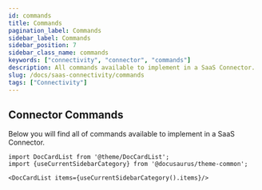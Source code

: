 ```yaml
---
id: commands
title: Commands
pagination_label: Commands
sidebar_label: Commands
sidebar_position: 7
sidebar_class_name: commands
keywords: ["connectivity", "connector", "commands"]
description: All commands available to implement in a SaaS Connector.
slug: /docs/saas-connectivity/commands
tags: ["Connectivity"]
---
```


## Connector Commands
Below you will find all of commands available to implement in a SaaS Connector.

```mdx-code-block
import DocCardList from '@theme/DocCardList';
import {useCurrentSidebarCategory} from '@docusaurus/theme-common';

<DocCardList items={useCurrentSidebarCategory().items}/>
```
